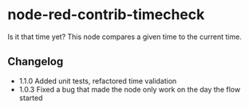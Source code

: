 # node-red-contrib-timecheck
Is it that time yet? This node compares a given time to the current time.

## Changelog
* 1.1.0 Added unit tests, refactored time validation
* 1.0.3 Fixed a bug that made the node only work on the day the flow started
